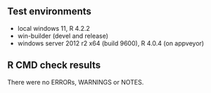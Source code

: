 ## Test environments

* local windows 11, R 4.2.2
* win-builder (devel and release)
* windows server 2012 r2 x64 (build 9600), R 4.0.4 (on appveyor)

## R CMD check results

There were no ERRORs, WARNINGS or NOTES.

